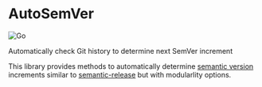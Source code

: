 # AutoSemVer

![Go](https://github.com/ShaneMalachow/AutoSemVer/workflows/Go/badge.svg)

Automatically check Git history to determine next SemVer increment

This library provides methods to automatically determine [semantic version](https://semver.org) increments similar to [semantic-release](https://github.com/semantic-release/semantic-release) but with modularlity options.
